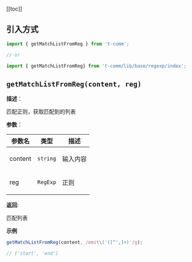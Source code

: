 [[toc]]

## 引入方式

```ts
import { getMatchListFromReg } from 't-comm';

// or

import { getMatchListFromReg} from 't-comm/lib/base/regexp/index';
```


## `getMatchListFromReg(content, reg)` 


**描述**：<p>匹配正则，获取匹配到的列表</p>

**参数**：


| 参数名 | 类型 | 描述 |
| --- | --- | --- |
| content | <code>string</code> | <p>输入内容</p> |
| reg | <code>RegExp</code> | <p>正则</p> |

**返回**: <p>匹配列表</p>

**示例**

```ts
getMatchListFromReg(content, /emit\('([^',]+)'/g);

// ['start', 'end']
```
